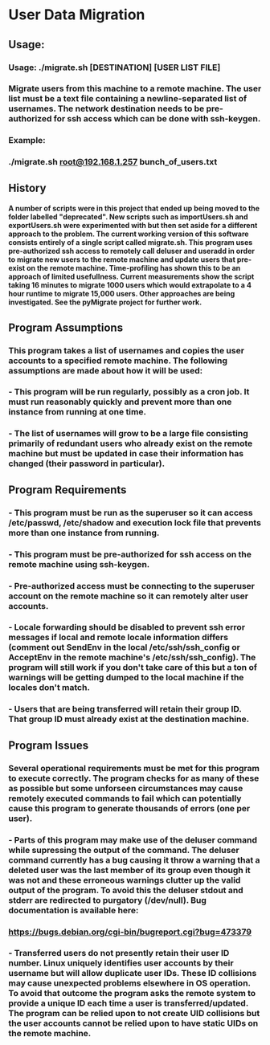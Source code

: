 # User Data Migration

## Usage:
### Usage: ./migrate.sh [DESTINATION] [USER LIST FILE]
### Migrate users from this machine to a remote machine. The user list must be a text file containing a newline-separated list of usernames. The network destination needs to be pre-authorized for ssh access which can be done with ssh-keygen.
### 
### Example:
###   ./migrate.sh root@192.168.1.257 bunch_of_users.txt

## History
#### A number of scripts were in this project that ended up being moved to the folder labelled "deprecated". New scripts such as importUsers.sh and exportUsers.sh were experimented with but then set aside for a different approach to the problem. The current working version of this software consists entirely of a single script called migrate.sh. This program uses pre-authorized ssh access to remotely call deluser and useradd in order to migrate new users to the remote machine and update users that pre-exist on the remote machine. Time-profiling has shown this to be an approach of limited usefullness. Current measurements show the script taking 16 minutes to migrate 1000 users which would extrapolate to a 4 hour runtime to migrate 15,000 users. Other approaches are being investigated. See the pyMigrate project for further work.

## Program Assumptions
### This program takes a list of usernames and copies the user accounts to a specified remote machine. The following assumptions are made about how it will be used:
###  - This program will be run regularly, possibly as a cron job. It must run reasonably quickly and prevent more than one instance from running at one time.
###  - The list of usernames will grow to be a large file consisting primarily of redundant users who already exist on the remote machine but must be updated in case their information has changed (their password in particular).

## Program Requirements
###  - This program must be run as the superuser so it can access /etc/passwd, /etc/shadow and execution lock file that prevents more than one instance from running.
###  - This program must be pre-authorized for ssh access on the remote machine using ssh-keygen.
###  - Pre-authorized access must be connecting to the superuser account on the remote machine so it can remotely alter user accounts.
###  - Locale forwarding should be disabled to prevent ssh error messages if local and remote locale information differs (comment out SendEnv in the local /etc/ssh/ssh_config or AcceptEnv in the remote machine's /etc/ssh/ssh_config). The program will still work if you don't take care of this but a ton of warnings will be getting dumped to the local machine if the locales don't match.
###  - Users that are being transferred will retain their group ID. That group ID must already exist at the destination machine.

## Program Issues
###    Several operational requirements must be met for this program to execute correctly. The program checks for as many of these as possible but some unforseen circumstances may cause remotely executed commands to fail which can potentially cause this program to generate thousands of errors (one per user).
###  - Parts of this program may make use of the deluser command while supressing the output of the command. The deluser command currently has a bug causing it throw a warning that a deleted user was the last member of its group even though it was not and these erroneous warnings clutter up the valid output of the program. To avoid this the deluser stdout and stderr are redirected to purgatory (/dev/null). Bug documentation is available here:
###     https://bugs.debian.org/cgi-bin/bugreport.cgi?bug=473379
###  - Transferred users do not presently retain their user ID number. Linux uniquely identifies user accounts by their username but will allow duplicate user IDs. These ID collisions may cause unexpected problems elsewhere in OS operation. To avoid that outcome the program asks the remote system to provide a unique ID each time a user is transferred/updated. The program can be relied upon to not create UID collisions but the user accounts cannot be relied upon to have static UIDs on the remote machine.

